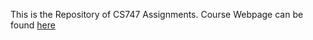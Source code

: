 This is the Repository of CS747 Assignments. Course Webpage can be found [here](https://www.cse.iitb.ac.in/~shivaram/teaching/cs747-a2022/index.html)
